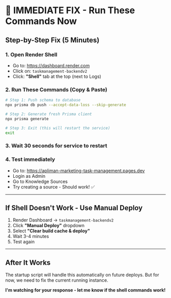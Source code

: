 # 🚨 IMMEDIATE FIX - Run These Commands Now

## Step-by-Step Fix (5 Minutes)

### 1. Open Render Shell
- Go to: https://dashboard.render.com
- Click on: `taskmanagement-backendv2`
- Click: **"Shell"** tab at the top (next to Logs)

### 2. Run These Commands (Copy & Paste)

```bash
# Step 1: Push schema to database
npx prisma db push --accept-data-loss --skip-generate

# Step 2: Generate fresh Prisma client
npx prisma generate

# Step 3: Exit (this will restart the service)
exit
```

### 3. Wait 30 seconds for service to restart

### 4. Test immediately
- Go to: https://apliman-marketing-task-management.pages.dev
- Login as Admin
- Go to Knowledge Sources
- Try creating a source - Should work! ✅

---

## If Shell Doesn't Work - Use Manual Deploy

1. Render Dashboard → `taskmanagement-backendv2`
2. Click **"Manual Deploy"** dropdown
3. Select **"Clear build cache & deploy"**
4. Wait 3-4 minutes
5. Test again

---

## After It Works

The startup script will handle this automatically on future deploys.
But for now, we need to fix the current running instance.

**I'm watching for your response - let me know if the shell commands work!**

